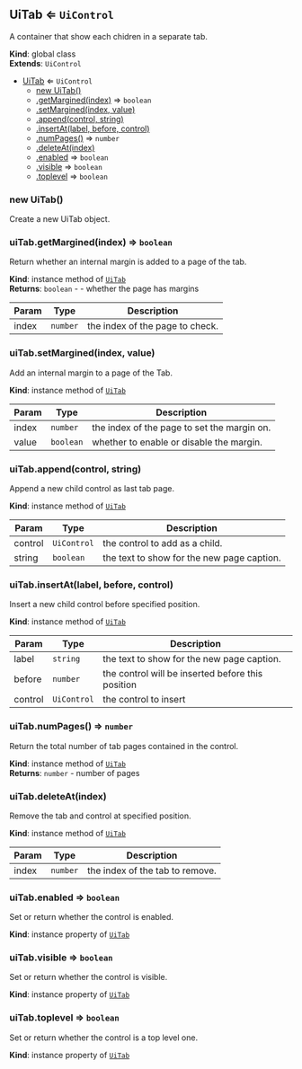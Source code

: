 
<a id="uitab"></a>
## UiTab ⇐ <code>UiControl</code>
A container that show each chidren in a separate tab.

**Kind**: global class  
**Extends**: <code>UiControl</code>  

* [UiTab](#UiTab) ⇐ <code>UiControl</code>
    * [new UiTab()](#new_UiTab_new)
    * [.getMargined(index)](#UiTab_getMargined) ⇒ <code>boolean</code>
    * [.setMargined(index, value)](#UiTab_setMargined)
    * [.append(control, string)](#UiTab_append)
    * [.insertAt(label, before, control)](#UiTab_insertAt)
    * [.numPages()](#UiTab_numPages) ⇒ <code>number</code>
    * [.deleteAt(index)](#UiTab_deleteAt)
    * [.enabled](#UiTab_enabled) ⇒ <code>boolean</code>
    * [.visible](#UiTab_visible) ⇒ <code>boolean</code>
    * [.toplevel](#UiTab_toplevel) ⇒ <code>boolean</code>


<a id="new_uitab_new"></a>
### new UiTab()
Create a new UiTab object.


<a id="uitab_getmargined"></a>
### uiTab.getMargined(index) ⇒ <code>boolean</code>
Return whether an internal margin is added to a page of the tab.

**Kind**: instance method of [<code>UiTab</code>](#UiTab)  
**Returns**: <code>boolean</code> - - whether the page has margins  

| Param | Type | Description |
| --- | --- | --- |
| index | <code>number</code> | the index of the page to check. |


<a id="uitab_setmargined"></a>
### uiTab.setMargined(index, value)
Add an internal margin to a page of the Tab.

**Kind**: instance method of [<code>UiTab</code>](#UiTab)  

| Param | Type | Description |
| --- | --- | --- |
| index | <code>number</code> | the index of the page to set the margin on. |
| value | <code>boolean</code> | whether to enable or disable the margin. |


<a id="uitab_append"></a>
### uiTab.append(control, string)
Append a new child control as last tab page.

**Kind**: instance method of [<code>UiTab</code>](#UiTab)  

| Param | Type | Description |
| --- | --- | --- |
| control | <code>UiControl</code> | the control to add as a child. |
| string | <code>boolean</code> | the text to show for the new page caption. |


<a id="uitab_insertat"></a>
### uiTab.insertAt(label, before, control)
Insert a new child control before specified position.

**Kind**: instance method of [<code>UiTab</code>](#UiTab)  

| Param | Type | Description |
| --- | --- | --- |
| label | <code>string</code> | the text to show for the new page caption. |
| before | <code>number</code> | the control will be inserted before this position |
| control | <code>UiControl</code> | the control to insert |


<a id="uitab_numpages"></a>
### uiTab.numPages() ⇒ <code>number</code>
Return the total number of tab pages contained in the control.

**Kind**: instance method of [<code>UiTab</code>](#UiTab)  
**Returns**: <code>number</code> - number of pages  

<a id="uitab_deleteat"></a>
### uiTab.deleteAt(index)
Remove the tab and control at specified position.

**Kind**: instance method of [<code>UiTab</code>](#UiTab)  

| Param | Type | Description |
| --- | --- | --- |
| index | <code>number</code> | the index of the tab to remove. |


<a id="uitab_enabled"></a>
### uiTab.enabled ⇒ <code>boolean</code>
Set or return whether the control is enabled.

**Kind**: instance property of [<code>UiTab</code>](#UiTab)  

<a id="uitab_visible"></a>
### uiTab.visible ⇒ <code>boolean</code>
Set or return whether the control is visible.

**Kind**: instance property of [<code>UiTab</code>](#UiTab)  

<a id="uitab_toplevel"></a>
### uiTab.toplevel ⇒ <code>boolean</code>
Set or return whether the control is a top level one.

**Kind**: instance property of [<code>UiTab</code>](#UiTab)  
